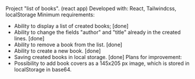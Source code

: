 Project "list of books". (react app)
Developed with: React, Tailwindcss, localStorage
Minimum requirements:
- Ability to display a list of created books; [done]
- Ability to change the fields "author" and "title" already in the created lines. [done]
- Ability to remove a book from the list. [done]
- Ability to create a new book. [done]
- Saving created books in local storage. [done]
Plans for improvement:
- Possibility to add book covers as a 145x205 px image, which is stored in localStorage in base64.
